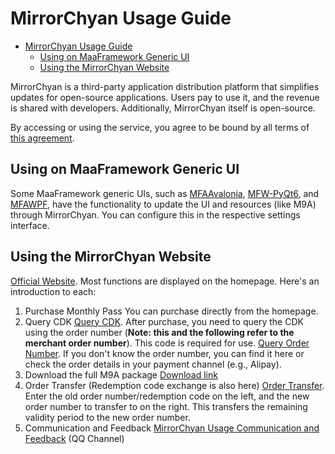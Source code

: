 # MirrorChyan Usage Guide

- [MirrorChyan Usage Guide](#mirrorchyan-usage-guide)
  - [Using on MaaFramework Generic UI](#using-on-maaframework-generic-ui)
  - [Using the MirrorChyan Website](#using-the-mirrorchyan-website)

MirrorChyan is a third-party application distribution platform that simplifies updates for open-source applications.
Users pay to use it, and the revenue is shared with developers. Additionally, MirrorChyan itself is open-source.

By accessing or using the service, you agree to be bound by all terms of [this agreement](https://mirrorchyan.com/disclaimer.html).

## Using on MaaFramework Generic UI

Some MaaFramework generic UIs, such as [MFAAvalonia](https://github.com/SweetSmellFox/MFAAvalonia), [MFW-PyQt6](https://github.com/overflow65537/MFW-PyQt6), and [MFAWPF](https://github.com/SweetSmellFox/MFAWPF), have the functionality to update the UI and resources (like M9A) through MirrorChyan. You can configure this in the respective settings interface.

## Using the MirrorChyan Website

[Official Website](https://mirrorchyan.com?source=m9agh-enmd1). Most functions are displayed on the homepage. Here's an introduction to each:

1. Purchase Monthly Pass
    You can purchase directly from the homepage.
2. Query CDK
    [Query CDK](https://mirrorchyan.com/en/get-key). After purchase, you need to query the CDK using the order number (**Note: this and the following refer to the merchant order number**). This code is required for use.
    [Query Order Number](https://afdian.com/dashboard/order). If you don't know the order number, you can find it here or check the order details in your payment channel (e.g., Alipay).
3. Download the full M9A package
    [Download link](https://mirrorchyan.com/en/projects?rid=M9A?source=m9agh-enmd2)
4. Order Transfer (Redemption code exchange is also here)
    [Order Transfer](https://mirrorchyan.com/en/transfer). Enter the old order number/redemption code on the left, and the new order number to transfer to on the right. This transfers the remaining validity period to the new order number.
5. Communication and Feedback
    [MirrorChyan Usage Communication and Feedback](https://pd.qq.com/g/MirrorChyan) (QQ Channel)

